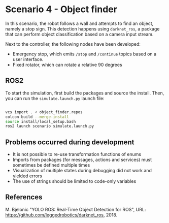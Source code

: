 # Scenario 4 - Object finder
In this scenario, the robot follows a wall and attempts to find an object, namely a stop sign.
This detection happens using `darknet_ros`, a package that can perform object classification based on a camera input stream.

Next to the controller, the following nodes have been developed:

* Emergency stop, which emits `/stop` and `/continue` topics based on a user interface.
* Fixed rotator, which can rotate a relative 90 degrees

## ROS2
To start the simulation, first build the packages and source the install. Then, you can run the `simulate.launch.py` launch file:
```bash

vcs import . < object_finder.repos
colcon build --merge-install
source install/local_setup.bash
ros2 launch scenario simulate.launch.py
```

## Problems occurred during development
* It is not possible to re-use transformation functions of enums
* Imports from packages (for messages, actions and services) must sometimes be defined multiple times
* Visualization of multiple states during debugging did not work and yielded errors
* The use of strings should be limited to code-only variables 

## References
M. Bjelonic "YOLO ROS: Real-Time Object Detection for ROS", URL: https://github.com/leggedrobotics/darknet_ros, 2018.

